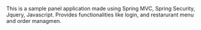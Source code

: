 This is a sample panel application made using Spring MVC, Spring Security, Jquery, Javascript.
Provides functionalities like login, and restarurant menu and order managmen.
